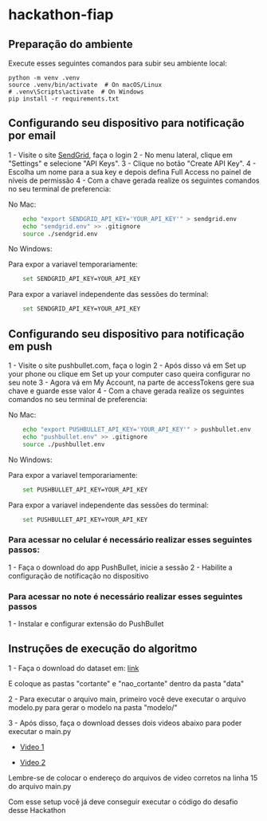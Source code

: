 # hackathon-fiap

## Preparação do ambiente

Execute esses seguintes comandos para subir seu ambiente local:

    python -m venv .venv 
    source .venv/bin/activate  # On macOS/Linux
    # .venv\Scripts\activate  # On Windows
    pip install -r requirements.txt 

## Configurando seu dispositivo para notificação por email

1 - Visite o site [SendGrid](https://app.sendgrid.com/), faça o login
2 - No menu lateral, clique em "Settings" e selecione "API Keys".
3 - Clique no botão "Create API Key".
4 - Escolha um nome para a sua key e depois defina Full Access no painel de níveis de permissão
4 - Com a chave gerada realize os seguintes comandos no seu terminal de preferencia:

No Mac:
```bash
    echo "export SENDGRID_API_KEY='YOUR_API_KEY'" > sendgrid.env
    echo "sendgrid.env" >> .gitignore
    source ./sendgrid.env
```

No Windows:

Para expor a variavel temporariamente:
```bash
    set SENDGRID_API_KEY=YOUR_API_KEY
```

Para expor a variavel independente das sessões do terminal:
```bash
    set SENDGRID_API_KEY=YOUR_API_KEY
``` 

## Configurando seu dispositivo para notificação em push

1 - Visite o site pushbullet.com, faça o login
2 - Após disso vá em Set up your phone ou clique em Set up your computer caso queira configurar no seu note
3 - Agora vá em My Account, na parte de accessTokens gere sua chave e guarde esse valor
4 - Com a chave gerada realize os seguintes comandos no seu terminal de preferencia:

No Mac:
```bash
    echo "export PUSHBULLET_API_KEY='YOUR_API_KEY'" > pushbullet.env
    echo "pushbullet.env" >> .gitignore
    source ./pushbullet.env
```

No Windows:

Para expor a variavel temporariamente:
```bash
    set PUSHBULLET_API_KEY=YOUR_API_KEY
```

Para expor a variavel independente das sessões do terminal:
```bash
    set PUSHBULLET_API_KEY=YOUR_API_KEY
```

### Para acessar no celular é necessário realizar esses seguintes passos:
1 - Faça o download do app PushBullet, inicie a sessão
2 - Habilite a configuração de notificação no dispositivo

### Para acessar no note é necessário realizar esses seguintes passos
1 - Instalar e configurar extensão do PushBullet


## Instruções de execução do algoritmo

1 - Faça o download do dataset em: [link](https://drive.google.com/drive/folders/1PijOS0mtrFbyHxNMU8WqcOK_1uHAzX_O?usp=drive_link)

E coloque as pastas "cortante" e "nao_cortante" dentro da pasta "data"

2 - Para executar o arquivo main, primeiro você deve executar o arquivo modelo.py para gerar o modelo na pasta "modelo/"

3 - Após disso, faça o download desses dois videos abaixo para poder executar o main.py

- [Video 1](https://drive.google.com/file/d/1AV6y7OFPgq9UiU0TMUjoaoYQHsvKO__u/view?usp=sharing)

- [Video 2](https://drive.google.com/file/d/1XBhBKY9QHo0xj8gXMYcq92e-vrECrNH3/view?usp=sharing)

Lembre-se de colocar o endereço do arquivos de video corretos na linha 15 do arquivo main.py

Com esse setup você já deve conseguir executar o código do desafio desse Hackathon

